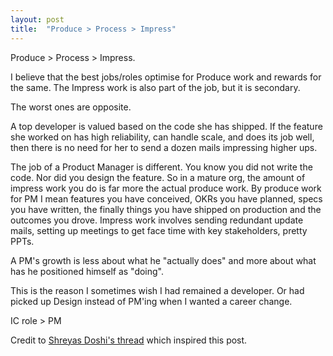 ```yaml
---
layout: post
title:  "Produce > Process > Impress"
---
```


Produce > Process > Impress.

I believe that the best jobs/roles optimise for Produce work and rewards for the same. The Impress work is also part of the job, but it is secondary.

The worst ones are opposite.

A top developer is valued based on the code she has shipped. If the feature she worked on has high reliability, can handle scale, and does its job well, then there is no need for her to send a dozen mails impressing higher ups.

The job of a Product Manager is different. You know you did not write the code. Nor did you design the feature. So in a mature org, the amount of impress work you do is far more the actual produce work. By produce work for PM I mean features you have conceived, OKRs you have planned, specs you have written, the finally things you have shipped on production and the outcomes you drove. Impress work involves sending redundant update mails, setting up meetings to get face time with key stakeholders, pretty PPTs.

A PM's growth is less about what he "actually does" and more about what has he positioned himself as "doing".

This is the reason I sometimes wish I had remained a developer. Or had picked up Design instead of PM'ing when I wanted a career change.

IC role > PM

Credit to [Shreyas Doshi's thread](https://mobile.twitter.com/i/status/1256652582447017985) which inspired this post.
